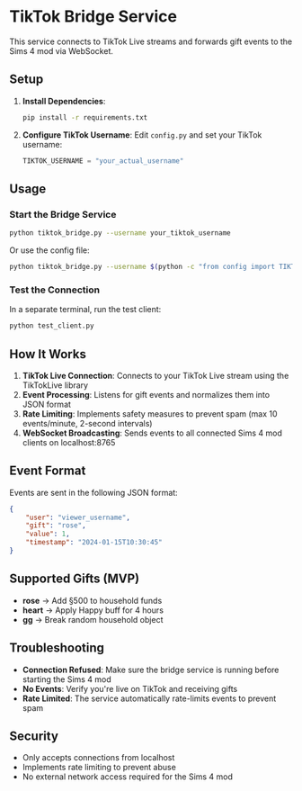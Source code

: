 # TikTok Bridge Service

This service connects to TikTok Live streams and forwards gift events to the Sims 4 mod via WebSocket.

## Setup

1. **Install Dependencies**:
   ```bash
   pip install -r requirements.txt
   ```

2. **Configure TikTok Username**:
   Edit `config.py` and set your TikTok username:
   ```python
   TIKTOK_USERNAME = "your_actual_username"
   ```

## Usage

### Start the Bridge Service

```bash
python tiktok_bridge.py --username your_tiktok_username
```

Or use the config file:
```bash
python tiktok_bridge.py --username $(python -c "from config import TIKTOK_USERNAME; print(TIKTOK_USERNAME)")
```

### Test the Connection

In a separate terminal, run the test client:
```bash
python test_client.py
```

## How It Works

1. **TikTok Live Connection**: Connects to your TikTok Live stream using the TikTokLive library
2. **Event Processing**: Listens for gift events and normalizes them into JSON format
3. **Rate Limiting**: Implements safety measures to prevent spam (max 10 events/minute, 2-second intervals)
4. **WebSocket Broadcasting**: Sends events to all connected Sims 4 mod clients on localhost:8765

## Event Format

Events are sent in the following JSON format:
```json
{
    "user": "viewer_username",
    "gift": "rose",
    "value": 1,
    "timestamp": "2024-01-15T10:30:45"
}
```

## Supported Gifts (MVP)

- **rose** → Add §500 to household funds
- **heart** → Apply Happy buff for 4 hours  
- **gg** → Break random household object

## Troubleshooting

- **Connection Refused**: Make sure the bridge service is running before starting the Sims 4 mod
- **No Events**: Verify you're live on TikTok and receiving gifts
- **Rate Limited**: The service automatically rate-limits events to prevent spam

## Security

- Only accepts connections from localhost
- Implements rate limiting to prevent abuse
- No external network access required for the Sims 4 mod
